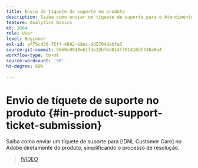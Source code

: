 ```yaml
---
title: Envio de tíquete de suporte no produto
description: Saiba como enviar um tíquete de suporte para o Atendimento ao cliente da Adobe diretamente do produto, agilizando o processo de resolução.
feature: Analytics Basics
kt: 1664
role: User
level: Beginner
exl-id: af75cd36-75ff-4892-b8ec-dd5704dabfe3
source-git-commit: 5860c0948e61fde32bf6d814f701410df330a9e4
workflow-type: tm+mt
source-wordcount: '50'
ht-degree: 60%

---
```


# Envio de tíquete de suporte no produto {#in-product-support-ticket-submission}

Saiba como enviar um tíquete de suporte para [!DNL Customer Care] no Adobe diretamente do produto, simplificando o processo de resolução.

>[!VIDEO](https://video.tv.adobe.com/v/23133/?quality=12&learn=on)
